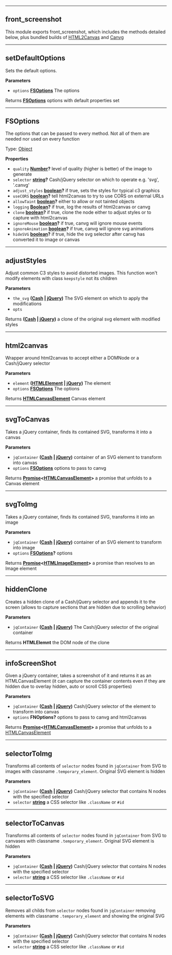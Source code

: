<!-- Generated by documentation.js. Update this documentation by updating the source code. -->
___
## front_screenshot

This module exports front_screenshot, which includes the methods detailed below,
plus bundled builds of [HTML2Canvas](https://html2canvas.hertzen.com/) and [Canvg](https://github.com/canvg/canvg)
___
## setDefaultOptions

Sets the default options.

**Parameters**

-   `options` **[FSOptions](#fsoptions)** The options

Returns **[FSOptions](#fsoptions)** options with default properties set
___
## FSOptions

The options that can be passed to every method. Not all of them are needed nor used on every function

Type: [Object](https://developer.mozilla.org/docs/Web/JavaScript/Reference/Global_Objects/Object)

**Properties**

-   `quality` **[Number](https://developer.mozilla.org/docs/Web/JavaScript/Reference/Global_Objects/Number)?** level of quality (higher is better) of the image to generate
-   `selector` **[string](https://developer.mozilla.org/docs/Web/JavaScript/Reference/Global_Objects/String)?** Cash/jQuery selector on which to operate e.g. 'svg', '.canvg'
-   `adjust_styles` **[boolean](https://developer.mozilla.org/docs/Web/JavaScript/Reference/Global_Objects/Boolean)?** if true, sets the styles for typical c3 graphics
-   `useCORS` **[boolean](https://developer.mozilla.org/docs/Web/JavaScript/Reference/Global_Objects/Boolean)?** tell html2canvas to try to use CORS on external URLs
-   `allowTaint` **[boolean](https://developer.mozilla.org/docs/Web/JavaScript/Reference/Global_Objects/Boolean)?** either to allow or not tainted objects
-   `logging` **[Boolean](https://developer.mozilla.org/docs/Web/JavaScript/Reference/Global_Objects/Boolean)?** if true, log the results of html2canvas or canvg
-   `clone` **[boolean](https://developer.mozilla.org/docs/Web/JavaScript/Reference/Global_Objects/Boolean)?** if true, clone the node either to adjust styles or to capture with html2canvas
-   `ignoreMouse` **[boolean](https://developer.mozilla.org/docs/Web/JavaScript/Reference/Global_Objects/Boolean)?** if true, canvg will ignore mouse events
-   `ignoreAnimation` **[boolean](https://developer.mozilla.org/docs/Web/JavaScript/Reference/Global_Objects/Boolean)?** if true, canvg will ignore svg animations
-   `hideSVG` **[boolean](https://developer.mozilla.org/docs/Web/JavaScript/Reference/Global_Objects/Boolean)?** if true, hide the svg selector after canvg has converted it to image or canvas
___
## adjustStyles

Adjust common C3 styles to avoid distorted images.
This function won't modify elements with class `keepstyle` not its children

**Parameters**

-   `the_svg` **([Cash](https://github.com/kenwheeler/cash) \| [jQuery](https://api.jquery.com/jQuery/))** The SVG element on which to apply the
                                modifications
-   `opts`  

Returns **([Cash](https://github.com/kenwheeler/cash) \| [jQuery](https://api.jquery.com/jQuery/))** a clone of the original svg element with modified styles
___
## html2canvas

Wrapper around html2canvas to accept either a DOMNode or a Cash/jQuery selector

**Parameters**

-   `element` **([HTMLElement](https://developer.mozilla.org/docs/Web/HTML/Element) \| [jQuery](https://api.jquery.com/jQuery/))** The element
-   `options` **[FSOptions](#fsoptions)** The options

Returns **[HTMLCanvasElement](https://developer.mozilla.org/docs/Web/API/HTMLCanvasElement)** Canvas element
___
## svgToCanvas

Takes a jQuery container, finds its contained SVG, transforms it into a canvas

**Parameters**

-   `jqContainer` **([Cash](https://github.com/kenwheeler/cash) \| [jQuery](https://api.jquery.com/jQuery/))** container of an SVG element to transform into canvas
-   `options` **[FSOptions](#fsoptions)** options to pass to canvg

Returns **[Promise](http://bluebirdjs.com/docs/api-reference.html)&lt;[HTMLCanvasElement](https://developer.mozilla.org/docs/Web/API/HTMLCanvasElement)>** a promise that unfolds to a Canvas element
___
## svgToImg

Takes a jQuery container, finds its contained SVG, transforms it into an image

**Parameters**

-   `jqContainer` **([Cash](https://github.com/kenwheeler/cash) \| [jQuery](https://api.jquery.com/jQuery/))** container of an SVG element to transform into image
-   `options` **[FSOptions](#fsoptions)?** options

Returns **[Promise](http://bluebirdjs.com/docs/api-reference.html)&lt;[HTMLImageElement](https://developer.mozilla.org/docs/Web/API/HTMLImageElement)>** a promise than resolves to an Image element
___
## hiddenClone

Creates a hidden clone of a Cash/jQuery selector and appends it to the screen
(allows to capture sections that are hidden due to scrolling behavior)

**Parameters**

-   `jqContainer` **([Cash](https://github.com/kenwheeler/cash) \| [jQuery](https://api.jquery.com/jQuery/))** The Cash/jQuery selector of the original container

Returns **HTMLElemnt** the DOM node of the clone
___
## infoScreenShot

Given a jQuery container, takes a screenshot of it and returns it as an HTMLCanvasElement
(it can capture the container contents even if they are hidden due to overlay hidden, auto or scroll CSS properties)

**Parameters**

-   `jqContainer` **([Cash](https://github.com/kenwheeler/cash) \| [jQuery](https://api.jquery.com/jQuery/))** Cash/jQuery selector of the element to transform into canvas
-   `options` **FNOptions?** options to pass to canvg and html2canvas

Returns **[Promise](http://bluebirdjs.com/docs/api-reference.html)&lt;[HTMLCanvasElement](https://developer.mozilla.org/docs/Web/API/HTMLCanvasElement)>** a promise that unfolds to a [HTMLCanvasElement](https://developer.mozilla.org/docs/Web/API/HTMLCanvasElement)
___
## selectorToImg

Transforms all contents of `selector` nodes found in `jqContainer`
from SVG to images with classname `.temporary_element`. Original SVG element is hidden

**Parameters**

-   `jqContainer` **([Cash](https://github.com/kenwheeler/cash) \| [jQuery](https://api.jquery.com/jQuery/))** Cash/jQuery selector that contains N nodes with the specified selector
-   `selector` **[string](https://developer.mozilla.org/docs/Web/JavaScript/Reference/Global_Objects/String)** a CSS selector like `.className` or `#id`
___
## selectorToCanvas

Transforms all contents of `selector` nodes found in `jqContainer`
from SVG to canvases with classname `.temporary_element`. Original SVG element is hidden

**Parameters**

-   `jqContainer` **([Cash](https://github.com/kenwheeler/cash) \| [jQuery](https://api.jquery.com/jQuery/))** Cash/jQuery selector that contains N nodes with the specified selector
-   `selector` **[string](https://developer.mozilla.org/docs/Web/JavaScript/Reference/Global_Objects/String)** a CSS selector like `.className` or `#id`
___
## selectorToSVG

Removes all childs from  `selector` nodes found in `jqContainer`
removing elements with classname `.temporary_element` and showing the original SVG

**Parameters**

-   `jqContainer` **([Cash](https://github.com/kenwheeler/cash) \| [jQuery](https://api.jquery.com/jQuery/))** Cash/jQuery selector that contains N nodes with the specified selector
-   `selector` **[string](https://developer.mozilla.org/docs/Web/JavaScript/Reference/Global_Objects/String)** a CSS selector like `.className` or `#id`
